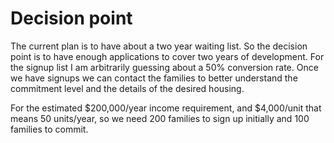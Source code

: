 # Decision point

The current plan is to have about a two year waiting list.  So the decision point is to have enough applications to cover two years of development.  For the signup list I am arbitrarily guessing about a 50% conversion rate.  Once we have signups we can contact the families to better understand the commitment level and the details of the desired housing.

For the estimated $200,000/year income requirement, and $4,000/unit that means 50 units/year, so we need 200 families to sign up initially and 100 families to commit.
